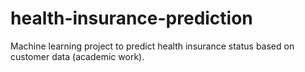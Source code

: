 # health-insurance-prediction
Machine learning project to predict health insurance status based on customer data (academic work).

